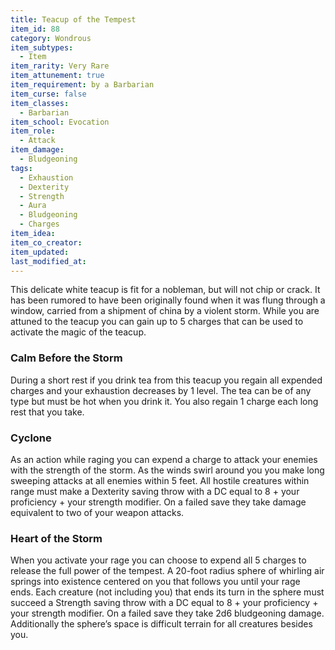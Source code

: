 ```yaml
---
title: Teacup of the Tempest
item_id: 88
category: Wondrous
item_subtypes:
  - Item
item_rarity: Very Rare
item_attunement: true
item_requirement: by a Barbarian
item_curse: false
item_classes:
  - Barbarian
item_school: Evocation
item_role:
  - Attack
item_damage:
  - Bludgeoning
tags:
  - Exhaustion
  - Dexterity
  - Strength
  - Aura
  - Bludgeoning
  - Charges
item_idea:
item_co_creator:
item_updated:
last_modified_at:
---
```


This delicate white teacup is fit for a nobleman, but will not chip or crack. It has been rumored to have been originally found when it was flung through a window, carried from a shipment of china by a violent storm. While you are attuned to the teacup you can gain up to 5 charges that can be used to activate the magic of the teacup.

### Calm Before the Storm
During a short rest if you drink tea from this teacup you regain all expended charges and your exhaustion decreases by 1 level. The tea can be of any type but must be hot when you drink it. You also regain 1 charge each long rest that you take.

### Cyclone
As an action while raging you can expend a charge to attack your enemies with the strength of the storm. As the winds swirl around you you make long sweeping attacks at all enemies within 5 feet. All hostile creatures within range must make a Dexterity saving throw with a DC equal to 8 + your proficiency + your strength modifier. On a failed save they take damage equivalent to two of your weapon attacks.

### Heart of the Storm
When you activate your rage you can choose to expend all 5 charges to release the full power of the tempest. A 20-foot radius sphere of whirling air springs into existence centered on you that follows you until your rage ends. Each creature (not including you) that ends its turn in the sphere must succeed a Strength saving throw with a DC equal to 8 + your proficiency + your strength modifier. On a failed save they take 2d6 bludgeoning damage. Additionally the sphere’s space is difficult terrain for all creatures besides you.
